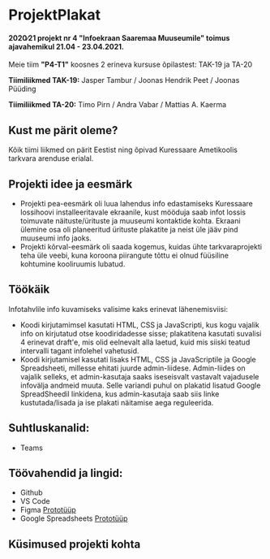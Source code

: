 # ProjektPlakat
#### 2020∕21 projekt nr 4 "Infoekraan Saaremaa Muuseumile" toimus ajavahemikul 21.04 - 23.04.2021.

Meie tiim **"P4-T1"** koosnes 2 erineva kursuse õpilastest: TAK-19 ja TA-20

**Tiimiliikmed TAK-19:** 
Jasper Tambur / Joonas Hendrik Peet / Joonas Püüding

**Tiimiliikmed TA-20:**
Timo Pirn / Andra Vabar / Mattias A. Kaerma 

## Kust me pärit oleme?
Kõik tiimi liikmed on pärit Eestist ning õpivad Kuressaare Ametikoolis tarkvara arenduse erialal.

## Projekti idee ja eesmärk
* Projekti pea-eesmärk oli luua lahendus info edastamiseks Kuressaare lossihoovi installeeritavale ekraanile, kust mööduja saab infot lossis toimuvate näituste/ürituste ja muuseumi kontaktide kohta.
Ekraani ülemine osa oli planeeritud ürituste plakatite ja neist üle jääv pind muuseumi info jaoks.
* Projekti kõrval-eesmärk oli saada kogemus, kuidas ühte tarkvaraprojekti teha üle veebi, kuna koroona piirangute tõttu ei olnud füüsiline kohtumine kooliruumis lubatud.

## Töökäik
Infotahvlile info kuvamiseks valisime kaks erinevat lähenemisviisi:
- Koodi kirjutamimsel kasutati HTML, CSS ja JavaScripti, kus kogu vajalik info on kirjutatud otse koodiridadesse sisse; plakatitena kasutati suvalisi 4 erinevat draft'e, mis olid eelnevalt alla laetud, kuid mis siiski teatud intervalli tagant infolehel vahetusid.
- Koodi kirjutamisel kasutati lisaks HTML, CSS ja JavaScriptile ja Google Spreadsheeti, millesse ehitati juurde admin-liidese. Admin-liides on vajalik selleks, et admin-kasutaja saaks iseseisvalt vastavalt vajadusele infovälja andmeid muuta. Selle variandi puhul on plakatid lisatud Google SpreadSheedil linkidena, kus admin-kasutaja saab siis linke kustutada/lisada ja ise plakati näitamise aega reguleerida.

## Suhtluskanalid: 
- Teams

## Töövahendid ja lingid: 
- Github
- VS Code
- Figma [Prototüüp](https://www.figma.com/file/yeeu0HdbWkd48XS9X1wVBP/Untitled?node-id=0%3A1)
- Google Spreadsheets [Prototüüp](https://docs.google.com/spreadsheets/d/1MkkhxU-MgcPDz5-vPpBQibAl9gr4p1DRNlPdtik7HJs/edit?copiedFromTrash#gid=0)

## Küsimused projekti kohta
